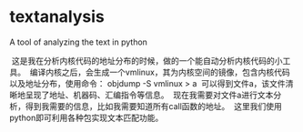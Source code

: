 # textanalysis
A tool of analyzing the text in python

  这是我在分析内核代码的地址分布的时候，做的一个能自动分析内核代码的小工具。
  编译内核之后，会生成一个vmlinux，其为内核空间的镜像，包含内核代码以及地址分布，使用命令：
  objdump -S vmlinux > a 
  可以得到文件a，该文件清晰地呈现了地址、机器码、汇编指令等信息。
  现在我需要对文件a进行文本分析，得到我需要的信息，比如我需要知道所有call函数的地址。
  这里我们使用python即可利用各种包实现文本匹配功能。
